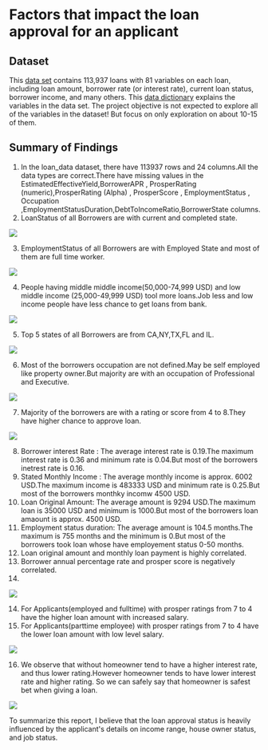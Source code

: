# Factors that impact the loan approval for an applicant

## Dataset

This [data set](https://www.google.com/url?q=https://s3.amazonaws.com/udacity-hosted-downloads/ud651/prosperLoanData.csv&sa=D&ust=1547699802003000)
contains 113,937 loans with 81 variables on each loan, including loan amount, 
borrower rate (or interest rate), current loan status, borrower income, and many others.
This [data dictionary](https://docs.google.com/spreadsheets/d/1gDyi_L4UvIrLTEC6Wri5nbaMmkGmLQBk-Yx3z0XDEtI/edit?usp=sharing) explains the 
variables in the data set.
The project objective is not expected to explore all of the variables in the dataset! But focus on only exploration on about 10-15 of them.

## Summary of Findings


1. In the loan_data dataset, there have 113937 rows and 24 columns.All the data types are correct.There have missing values in the EstimatedEffectiveYield,BorrowerAPR , 
ProsperRating (numeric),ProsperRating (Alpha) , ProsperScore , EmploymentStatus , Occupation ,EmploymentStatusDuration,DebtToIncomeRatio,BorrowerState columns.
2. LoanStatus of all Borrowers are with current and completed state.

<img src="https://github.com/rakibul-sitab/Data-Analyst-Portfolio/blob/main/Udacity%20projects/Project%205%20:%20Factors%20that%20impact%20the%20loan%20approval%20for%20an%20applicant/images/newplot%20(20).png">

3. EmploymentStatus of all Borrowers are with Employed State and most of them are full time worker.

<img src="https://github.com/rakibul-sitab/Data-Analyst-Portfolio/blob/main/Udacity%20projects/Project%205%20:%20Factors%20that%20impact%20the%20loan%20approval%20for%20an%20applicant/images/newplot%20(21).png">

4. People having middle middle income(50,000-74,999 USD) and low middle income (25,000-49,999 USD) tool more loans.Job less and low income people have less chance to get loans from bank.

<img src="https://github.com/rakibul-sitab/Data-Analyst-Portfolio/blob/main/Udacity%20projects/Project%205%20:%20Factors%20that%20impact%20the%20loan%20approval%20for%20an%20applicant/images/newplot%20(22).png">

5. Top 5 states of all Borrowers are from CA,NY,TX,FL and IL.

<img src="https://github.com/rakibul-sitab/Data-Analyst-Portfolio/blob/main/Udacity%20projects/Project%205%20:%20Factors%20that%20impact%20the%20loan%20approval%20for%20an%20applicant/images/newplot%20(23).png">

6. Most of the borrowers occupation are not defined.May be self employed like property owner.But majority are with an occupation of Professional and Executive.

<img src="https://github.com/rakibul-sitab/Data-Analyst-Portfolio/blob/main/Udacity%20projects/Project%205%20:%20Factors%20that%20impact%20the%20loan%20approval%20for%20an%20applicant/images/newplot%20(24).png">

7. Majority of the borrowers are with a rating or score from 4 to 8.They have higher chance to approve loan.

<img src="https://github.com/rakibul-sitab/Data-Analyst-Portfolio/blob/main/Udacity%20projects/Project%205%20:%20Factors%20that%20impact%20the%20loan%20approval%20for%20an%20applicant/images/newplot%20(25).png">

8. Borrower interest Rate : The average interest rate is 0.19.The maximum interest rate is 0.36 and minimum rate is 0.04.But most of the borrowers inetrest rate is 0.16.
9. Stated Monthly Income : The average monthly income is approx. 6002 USD.The maximum income is 483333 USD and minimum rate is 0.25.But most of the borrowers monthky incomw 4500   USD.
10. Loan Original Amount: The average amount is 9294 USD.The maximum loan is 35000 USD and minimum is 1000.But most of the borrowers loan amaount is approx. 4500 USD.
11. Employment status duration: The average amount is 104.5 months.The maximum is 755 months and the minimum is 0.But most of the borrowers took loan whose have employement status 0-50 months.
12. Loan original amount and monthly loan payment is highly correlated.
13. Borrower annual percentage rate and prosper score is negatively correlated.
14. 
<img src="https://github.com/rakibul-sitab/Data-Analyst-Portfolio/blob/main/Udacity%20projects/Project%205%20:%20Factors%20that%20impact%20the%20loan%20approval%20for%20an%20applicant/images/newplot%20(26).png">

14. For Applicants(employed and fulltime) with prosper ratings from 7 to 4 have the higher loan amount with increased salary.
15. For Applicants(parttime employee) with prosper ratings from 7 to 4 have the lower loan amount with low level salary.

<img src="https://github.com/rakibul-sitab/Data-Analyst-Portfolio/blob/main/Udacity%20projects/Project%205%20:%20Factors%20that%20impact%20the%20loan%20approval%20for%20an%20applicant/images/newplot%20(27).png">

16. We observe that without homeowner tend to have a higher interest rate, and thus lower rating.However homeowner tends to have lower interest rate and higher rating. So we can safely say that homeowner is safest bet when giving a loan.

<img src="https://github.com/rakibul-sitab/Data-Analyst-Portfolio/blob/main/Udacity%20projects/Project%205%20:%20Factors%20that%20impact%20the%20loan%20approval%20for%20an%20applicant/images/newplot%20(28).png">

To summarize this report, I believe that the loan approval status is heavily influenced by the applicant's details on income range, house owner status, and job status.
